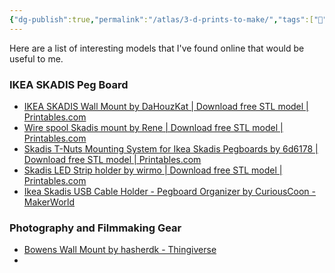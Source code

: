 ```yaml
---
{"dg-publish":true,"permalink":"/atlas/3-d-prints-to-make/","tags":["🌱","3dprint"],"updated":"2024-11-26T15:34:48.885-08:00"}
---
```


Here are a list of interesting models that I've found online that would be useful to me.

### IKEA SKADIS Peg Board
- [IKEA SKADIS Wall Mount by DaHouzKat | Download free STL model | Printables.com](https://www.printables.com/model/319941-ikea-skadis-wall-mount)
- [Wire spool Skadis mount by Rene | Download free STL model | Printables.com](https://www.printables.com/model/258249-wire-spool-skadis-mount)
- [Skadis T-Nuts Mounting System for Ikea Skadis Pegboards by 6d6178 | Download free STL model | Printables.com](https://www.printables.com/model/228663-skadis-t-nuts-mounting-system-for-ikea-skadis-pegb)
- [Skadis LED Strip holder by wirmo | Download free STL model | Printables.com](https://www.printables.com/model/320662-skadis-led-strip-holder)
- [Ikea Skadis USB Cable Holder - Pegboard Organizer by CuriousCoon - MakerWorld](https://makerworld.com/en/models/111958#profileId-119941)

### Photography and Filmmaking Gear
- [Bowens Wall Mount by hasherdk - Thingiverse](https://www.thingiverse.com/thing:3824025)
- 
